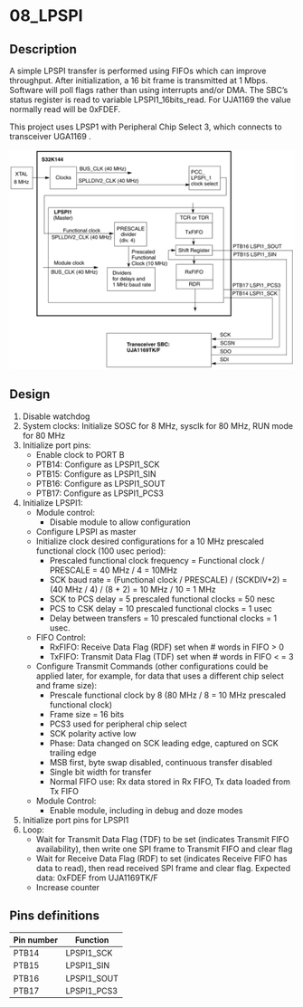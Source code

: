 # 08_LPSPI

## Description
A simple LPSPI transfer is performed using FIFOs which can improve throughput. After initialization, a 16 bit frame is transmitted at 1 Mbps. Software will poll flags rather than using interrupts and/or DMA. The SBC’s status register is read to variable LPSPI1_16bits_read. For UJA1169 the value normally read will be 0xFDEF.

This project uses LPSP1 with Peripheral Chip Select 3, which connects to transceiver UGA1169 . 

![LPSPI Example Block Diagram](08_LPSPI.assets/LPSPI%20Example%20Block%20Diagram.PNG)

## Design

1. Disable watchdog
2. System clocks: Initialize SOSC for 8 MHz, sysclk for 80 MHz, RUN mode for 80 MHz
3. Initialize port pins:
   * Enable clock to PORT B
   * PTB14: Configure as LPSPI1_SCK
   * PTB15: Configure as LPSPI1_SIN
   * PTB16: Configure as LPSPI1_SOUT
   * PTB17: Configure as LPSPI1_PCS3
3. Initialize LPSPI1:
   * Module control:
     * Disable module to allow configuration
   * Configure LPSPI as master
   * Initialize clock desired configurations for a 10 MHz prescaled functional clock (100 usec period):
     * Prescaled functional clock frequency = Functional clock / PRESCALE = 40 MHz / 4 = 10MHz
     * SCK baud rate = (Functional clock / PRESCALE) / (SCKDIV+2) = (40 MHz / 4) / (8 + 2) = 10 MHz / 10 = 1 MHz
     * SCK to PCS delay = 5 prescaled functional clocks = 50 nesc
     * PCS to CSK delay = 10 prescaled functional clocks = 1 usec
     * Delay between transfers = 10 prescaled functional clocks = 1 usec.
   * FIFO Control:
     * RxFIFO: Receive Data Flag (RDF) set when # words in FIFO > 0
     * TxFIFO: Transmit Data Flag (TDF) set when # words in FIFO < = 3
   * Configure Transmit Commands (other configurations could be applied later, for example, for data that uses a different chip select and frame size):
     * Prescale functional clock by 8 (80 MHz / 8 = 10 MHz prescaled functional clock)
     * Frame size = 16 bits
     * PCS3 used for peripheral chip select
     * SCK polarity active low
     * Phase: Data changed on SCK leading edge, captured on SCK trailing edge
     * MSB first, byte swap disabled, continuous transfer disabled
     * Single bit width for transfer
     * Normal FIFO use: Rx data stored in Rx FIFO, Tx data loaded from Tx FIFO
   * Module Control:
     * Enable module, including in debug and doze modes
5. Initialize port pins for LPSPI1
5. Loop:
   * Wait for Transmit Data Flag (TDF) to be set (indicates Transmit FIFO availability), then write one SPI frame to Transmit FIFO and clear flag
   * Wait for Receive Data Flag (RDF) to set (indicates Receive FIFO has data to read), then read received SPI frame and clear flag. Expected data: 0xFDEF from UJA1169TK/F
   * Increase counter

## Pins definitions

| Pin number | Function    |
| ---------- | ----------- |
| PTB14      | LPSPI1_SCK  |
| PTB15      | LPSPI1_SIN  |
| PTB16      | LPSPI1_SOUT |
| PTB17      | LPSPI1_PCS3 |

